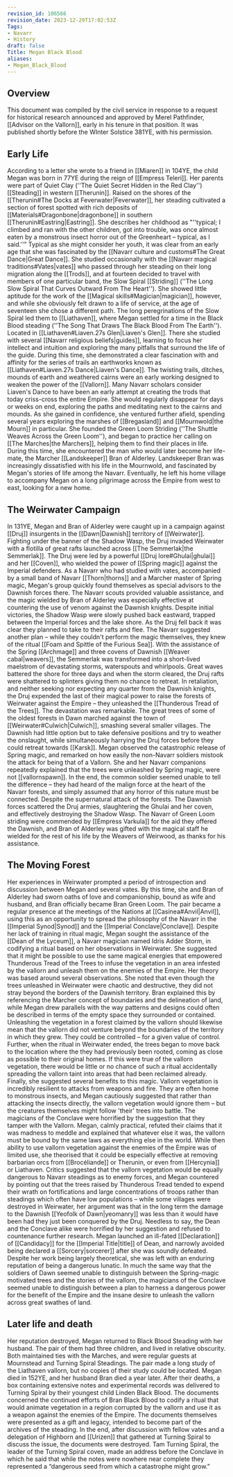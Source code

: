 ```yaml
---
revision_id: 106566
revision_date: 2023-12-29T17:02:53Z
Tags:
- Navarr
- History
draft: false
Title: Megan Black Blood
aliases:
- Megan_Black_Blood
---
```

## Overview
This document was compiled by the civil service in response to a request for historical research announced and approved by Merel Pathfinder, [[Advisor on the Vallorn]], early in his tenure in that position. It was published shortly before the WInter Solstice 381YE, with his permission.
## Early Life
According to a letter she wrote to a friend in [[Miaren]] in 104YE, the child Megan was born in 77YE during the reign of [[Empress Teleri]]. Her parents were part of Quiet Clay (''The Quiet Secret Hidden in the Red Clay'') [[Steading]] in western [[Therunin]]. Raised on the shores of the [[Therunin#The Docks at Feverwater|Feverwater]], her steading cultivated a section of forest spotted with rich deposits of [[Materials#Dragonbone|dragonbone]] in southern [[Therunin#Eastring|Eastring]]. She describes her childhood as "''typical; I climbed and ran with the other children, got into trouble, was once almost eaten by a monstrous insect horror out of the Greenheart – typical, as I said.''”
Typical as she might consider her youth, it was clear from an early age that she was fascinated by the [[Navarr culture and customs#The Great Dance|Great Dance]]. She studied occasionally with the [[Navarr magical traditions#Vates|vates]] who passed through her steading on their long migration along the [[Trods]], and at fourteen decided to travel with members of one particular band, the Slow Spiral [[Striding]] (''The Long Slow Spiral That Curves Outward From The Heart''). She showed little aptitude for the work of the [[Magical skills#Magician|magician]], however, and while she obviously felt drawn to a life of service, at the age of seventeen she chose a different path.
The long peregrinations of the Slow Spiral led them to [[Liathaven]], where Megan settled for a time in the Black Blood steading (''The Song That Draws The Black Blood From The Earth''). Located in [[Liathaven#Liaven.27s Glen|Liaven's Glen]]. There she studied with several [[Navarr religious beliefs|guides]], learning to focus her intellect and intuition and exploring the many pitfalls that surround the life of the guide.
During this time, she demonstrated a clear fascination with and affinity for the series of trails an earthworks known as [[Liathaven#Liaven.27s Dance|Liaven's Dance]]. The twisting trails, ditches, mounds of earth and weathered cairns were an early working designed to weaken the power of the [[Vallorn]]. Many Navarr scholars consider Liaven's Dance to have been an early attempt at creating the trods that today criss-cross the entire Empire. She would regularly disappear for days or weeks on end, exploring the paths and meditating next to the cairns and mounds.
As she gained in confidence, she ventured further afield, spending several years exploring the marshes of [[Bregasland]] and [[Mournwold|the Mourn]] in particular. She founded the Green Loom Striding (''The Shuttle Weaves Across the Green Loom''), and began to practice her calling on [[The Marches|the Marchers]], helping them to find their places in life. During this time, she encountered the man who would later become her life-mate, the Marcher [[Landskeeper]] Bran of Alderley.
Landskeeper Bran was increasingly dissatisfied with his life in the Mournwold, and fascinated by Megan's stories of life among the Navarr. Eventually, he left his home village to accompany Megan on a long pilgrimage across the Empire from west to east, looking for a new home.
## The Weirwater Campaign
In 131YE, Megan and Bran of Alderley were caught up in a campaign against [[Druj]] insurgents in the [[Dawn|Dawnish]] territory of [[Weirwater]]. Fighting under the banner of the Shadow Wasp, the Druj invaded Weirwater with a flotilla of great rafts launched across [[The Semmerlak|the Semmerlak]]. The Druj were led by a powerful [[Druj lore#Ghulai|ghulai]] and her [[Coven]], who wielded the power of [[Spring magic]] against the Imperial defenders.
As a Navarr who had studied with vates, accompanied by a small band of Navarr [[Thorn|thorns]] and a Marcher master of Spring magic, Megan's group quickly found themselves as special advisors to the Dawnish forces there. The Navarr scouts provided valuable assistance, and the magic wielded by Bran of Alderley was especially effective at  countering the use of venom against the Dawnish knights. Despite initial victories, the Shadow Wasp were slowly pushed back eastward, trapped between the Imperial forces and the lake shore.
As the Druj fell back it was clear they planned to take to their rafts and flee. The Navarr suggested another plan – while they couldn't perform the magic themselves, they knew of the ritual [[Foam and Spittle of the Furious Sea]]. With the assistance of the Spring [[Archmage]] and three covens of Dawnish [[Weaver cabal|weavers]], the Semmerlak was transformed into a short-lived maelstrom of devastating storms, waterspouts and whirlpools. Great waves battered the shore for three days and when the storm cleared, the Druj rafts were shattered to splinters giving them no chance to retreat.
In retaliation, and neither seeking nor expecting any quarter from the Dawnish knights, the Druj expended the last of their magical power to raise the forests of Weirwater against the Empire – they unleashed the [[Thunderous Tread of the Trees]].
The devastation was remarkable. The great trees of some of the oldest forests in Dawn marched against the town of [[Weirwater#Culwich|Culwich]], smashing several smaller villages. The Dawnish had little option but to take defensive positions and try to weather the onslaught, while simultaneously harrying the Druj forces before they could retreat towards [[Karsk]].
Megan observed the catastrophic release of Spring magic, and remarked on how easily the non-Navarr soldiers mistook the attack for being that of a Vallorn. She and her Navarr companions repeatedly explained that the trees were unleashed by Spring magic, were not [[vallornspawn]]. In the end, the common soldier seemed unable to tell the difference – they had heard of the malign force at the heart of the Navarr forests, and simply assumed that any horror of this nature must be connected.
Despite the supernatural attack of the forests. The Dawnish forces scattered the Druj armies, slaughtering the Ghulai and her coven, and effectively destroying the Shadow Wasp. The Navarr of Green Loom striding were commended by [[Empress Varkula]] for the aid they offered the Dawnish, and Bran of Alderley was gifted with the magical staff he wielded for the rest of his life by the Weavers of Weirwood, as thanks for his assistance.
## The Moving Forest
Her experiences in Weirwater prompted a period of introspection and discussion between Megan and several vates. By this time, she and Bran of Alderley had sworn oaths of love and companionship, bound as wife and husband, and Bran officially became Bran Green Loom. The pair became a regular presence at the meetings of the Nations at [[Casinea#Anvil|Anvil]], using this as an opportunity to spread the philosophy of the Navarr in the [[Imperial Synod|Synod]] and the [[Imperial Conclave|Conclave]].
Despite her lack of training in ritual magic, Megan sought the assistance of the [[Dean of the Lyceum]], a Navarr magician named Idris Adder Storm, in codifying a ritual based on her observations in Weirwater.
She suggested that it might be possible to use the same magical energies that empowered Thunderous Tread of the Trees to infuse the vegetation in an area infested by the vallorn and unleash them on the enemies of the Empire.
Her theory was based around several observations. She noted that even though the trees unleashed in Weirwater were chaotic and destructive, they did not stray beyond the borders of the Dawnish territory. Bran explained this by referencing the Marcher concept of  boundaries and the delineation of land, while Megan drew parallels with the way patterns and designs could often be described in terms of the empty space they surrounded or contained. Unleashing the vegetation in a forest claimed by the vallorn should likewise mean that the vallorn did not venture beyond the boundaries of the territory in which they grew. They could be controlled – for a given value of control.
Further, when the ritual in Weirwater ended, the trees began to move back to the location where the they had previously been rooted, coming as close as possible to their original homes. If this were true of the vallorn vegetation, there would be little or no chance of such a ritual accidentally spreading the vallorn taint into areas that had been reclaimed already.
Finally, she suggested several benefits to this magic. Vallorn vegetation is incredibly resilient to attacks from weapons and fire. They are often home to monstrous insects, and Megan cautiously suggested that rather than attacking the insects directly, the vallorn vegetation would ignore them – but the creatures themselves might follow 'their' trees into battle.
The magicians of the Conclave were horrified by the suggestion that they tamper with the Vallorn. Megan, calmly practical, refuted their claims that it was madness to meddle and explained that whatever else it was, the vallorn must be bound by the same laws as everything else in the world. While then ability to use vallorn vegetation against the enemies of the Empire was of limited use, she theorised that it could be especially effective at removing barbarian orcs from [[Brocéliande]] or Therunin, or even from [[Hercynia]] or Liathaven.
Critics suggested that the vallorn vegetation would be equally dangerous to Navarr steadings as to enemy forces, and Megan countered by pointing out that the trees raised by Thunderous Tread tended to expend their wrath on fortifications and large concentrations of troops rather than steadings which often have low populations – while some villages were destroyed in Weirwater, her argument was that in the long term the damage to the Dawnish [[Yeofolk of Dawn|yeomanry]] was less than it would have been had they just been conquered by the Druj.
Needless to say, the Dean and the Conclave alike were horrified by her suggestion and refused to countenance further research. Megan launched an ill-fated [[Declaration]] of [[Candidacy]] for the [[Imperial Title|title]] of Dean, and narrowly avoided being declared a [[Sorcery|sorcerer]] after she was soundly defeated.
Despite her work being largely theoretical, she was left with an enduring reputation of being a dangerous lunatic. In much the same way that the soldiers of Dawn seemed unable to distinguish between the Spring-magic motivated trees and the stories of the vallorn, the magicians of the Conclave seemed unable to distinguish between a plan to harness a dangerous power for the benefit of the Empire and the insane desire to unleash the vallorn across great swathes of land.
## Later life and death
Her reputation destroyed, Megan returned to Black Blood Steading with her husband. The pair of them had three children, and lived in relative obscurity. Both maintained ties with the Marches, and were regular guests at Mournstead and Turning Spiral Steadings. The pair made a long study of the Liathaven vallorn, but no copies of their study could be located.
Megan died in 152YE, and her husband Bran died a year later.
After their deaths, a box containing extensive notes and experimental records was delivered to Turning Spiral by their youngest child Linden Black Blood. The documents concerned the continued efforts of Bran Black Blood to codify a ritual that would animate vegetation in a region corrupted by the vallorn and use it as a weapon against the enemies of the Empire.
The documents themselves were presented as a gift and legacy, intended to become part of the archives of the steading. In the end, after discussion with fellow vates and a delegation of Highborn and [[Urizen]] that gathered at Turning Spiral to discuss the issue, the documents were destroyed. Tam Turning Spiral, the leader of the Turning Spiral coven, made an address before the Conclave in which he said that while the notes were nowhere near complete they represented a “dangerous seed from which a catastrophe might grow.”